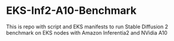 # EKS-Inf2-A10-Benchmark
This is repo with script and EKS manifests to run Stable Diffusion 2 benchmark on EKS nodes with Amazon Inferentia2 and NVidia A10
